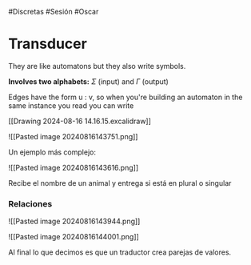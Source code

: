 #Discretas #Sesión #Oscar 

# Transducer

They are like automatons but they also write symbols.

**Involves two alphabets:** $\Sigma$ (input) and $\Gamma$ (output)

Edges have the form u : v, so when you're building an automaton in the same instance you read you can write

[[Drawing 2024-08-16 14.16.15.excalidraw]]

![[Pasted image 20240816143751.png]]

Un ejemplo más complejo:

![[Pasted image 20240816143616.png]]

Recibe el nombre de un animal y entrega si está en plural o singular

### Relaciones

![[Pasted image 20240816143944.png]]

![[Pasted image 20240816144001.png]]

Al final lo que decimos es que un traductor crea parejas de valores.